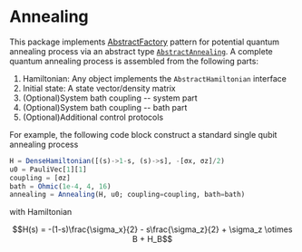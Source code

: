 # Annealing
This package implements [AbstractFactory](https://refactoring.guru/design-patterns/abstract-factory) pattern for potential quantum annealing process via an abstract type [`AbstractAnnealing`](@ref). A complete quantum annealing process is assembled from the following parts:
  1. Hamiltonian: Any object implements the `AbstractHamiltonian` interface
  2. Initial state: A state vector/density matrix
  3. (Optional)System bath coupling -- system part
  4. (Optional)System bath coupling -- bath part
  5. (Optional)Additional control protocols

For example, the following code block construct a standard single qubit annealing process
``` julia
H = DenseHamiltonian([(s)->1-s, (s)->s], -[σx, σz]/2)
u0 = PauliVec[1][1]
coupling = [σz]
bath = Ohmic(1e-4, 4, 16)
annealing = Annealing(H, u0; coupling=coupling, bath=bath)
```
with Hamiltonian
```math
H(s) = -(1-s)\frac{\sigma_x}{2} - s\frac{\sigma_z}{2} + \sigma_z \otimes B + H_B
```
